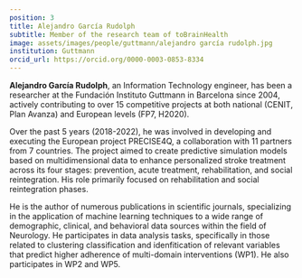 ```yaml
---
position: 3
title: Alejandro García Rudolph
subtitle: Member of the research team of toBrainHealth
image: assets/images/people/guttmann/alejandro garcía rudolph.jpg
institution: Guttmann
orcid_url: https://orcid.org/0000-0003-0853-8334
---
```


**Alejandro García Rudolph**, an Information Technology engineer, has been a researcher at the Fundación Instituto Guttmann in Barcelona since 2004, actively contributing to over 15 competitive projects at both national (CENIT, Plan Avanza) and European levels (FP7, H2020).

Over the past 5 years (2018-2022), he was involved in developing and executing the European project PRECISE4Q, a collaboration with 11 partners from 7 countries. The project aimed to create predictive simulation models based on multidimensional data to enhance personalized stroke treatment across its four stages: prevention, acute treatment, rehabilitation, and social reintegration. His role primarily focused on rehabilitation and social reintegration phases.

He is the author of numerous publications in scientific journals, specializing in the application of machine learning techniques to a wide range of demographic, clinical, and behavioral data sources within the field of Neurology.
He participates in data analysis tasks, specifically in those related to clustering classification and idenfitication of relevant variables that predict higher adherence of multi-domain interventions (WP1). He also participates in WP2 and WP5.